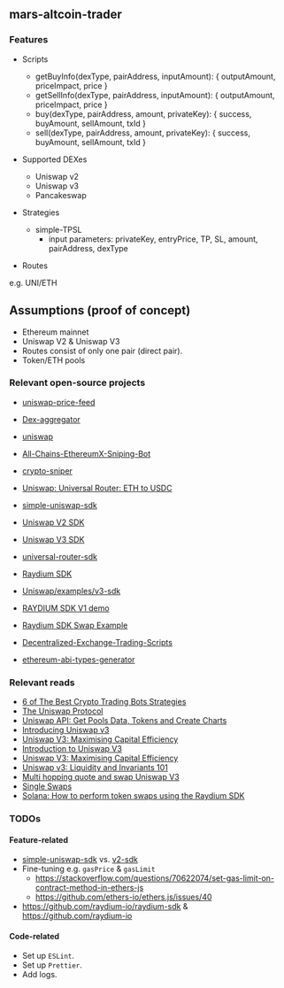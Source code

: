 ## mars-altcoin-trader

### Features

- Scripts
  * getBuyInfo(dexType, pairAddress, inputAmount): { outputAmount, priceImpact, price }
  * getSellInfo(dexType, pairAddress, inputAmount): { outputAmount, priceImpact, price }
  * buy(dexType, pairAddress, amount, privateKey): { success, buyAmount, sellAmount, txId }
  * sell(dexType, pairAddress, amount, privateKey): { success, buyAmount, sellAmount, txId }

- Supported DEXes
  * Uniswap v2
  * Uniswap v3
  * Pancakeswap

- Strategies
  * simple-TPSL
    * input parameters: privateKey, entryPrice, TP, SL, amount, pairAddress, dexType

- Routes

e.g. UNI/ETH

## Assumptions (proof of concept)

- Ethereum mainnet
- Uniswap V2 & Uniswap V3
- Routes consist of only one pair (direct pair).
- Token/ETH pools

### Relevant open-source projects

- [uniswap-price-feed](https://github.com/stefanmendoza/uniswap-price-feed)
- [Dex-aggregator](https://github.com/kaymen99/Dex-aggregator)
- [uniswap](https://github.com/sjuanati/uniswap)
- [All-Chains-EthereumX-Sniping-Bot](https://github.com/Abregud/All-Chains-EthereumX-Sniping-Bot)
- [crypto-sniper](https://github.com/zookyy/crypto-sniper)
- [Uniswap: Universal Router: ETH to USDC](https://gist.github.com/BlockmanCodes/52ede9384fd774ed18c5dea5912fbe3d)

- [simple-uniswap-sdk](https://github.com/joshstevens19/simple-uniswap-sdk)
- [Uniswap V2 SDK](https://github.com/Uniswap/v2-sdk)
- [Uniswap V3 SDK](https://github.com/Uniswap/v3-sdk)
- [universal-router-sdk](https://github.com/Uniswap/universal-router-sdk)
- [Raydium SDK](https://github.com/raydium-io/raydium-sdk)

- [Uniswap/examples/v3-sdk](https://github.com/Uniswap/examples/tree/main/v3-sdk)
- [RAYDIUM SDK V1 demo](https://github.com/raydium-io/raydium-sdk-V1-demo)
- [Raydium SDK Swap Example](https://github.com/chainstacklabs/raydium-sdk-swap-example-typescript)

- [Decentralized-Exchange-Trading-Scripts](https://github.com/henrytirla/Decentralized-Exchange-Trading-Scripts)
- [ethereum-abi-types-generator](https://github.com/joshstevens19/ethereum-abi-types-generator)

### Relevant reads

- [6 of The Best Crypto Trading Bots Strategies](https://blockgeeks.com/guides/6-of-the-best-crypto-trading-bots-strategies-updated-list/#_Tool_2_DeFi_Derivatives)
- [The Uniswap Protocol](https://docs.uniswap.org/concepts/uniswap-protocol)
- [Uniswap API: Get Pools Data, Tokens and Create Charts](https://bitquery.io/blog/uniswap-pool-api)
- [Introducing Uniswap v3](https://blog.uniswap.org/uniswap-v3)
- [Uniswap V3: Maximising Capital Efficiency](https://zerocap.com/insights/research-lab/uniswap-v3-capital-efficiency)
- [Introduction to Uniswap V3](https://uniswapv3book.com/milestone_0/uniswap-v3.html)
- [Uniswap V3: Maximising Capital Efficiency](https://zerocap.com/insights/research-lab/uniswap-v3-capital-efficiency)
- [Uniswap v3: Liquidity and Invariants 101](https://medium.com/blockapex/uniswap-v3-liquidity-and-invariants-101-cb956816d62d)
- [Multi hopping quote and swap Uniswap V3](https://medium.com/@arian.web3developer/multi-hopping-quote-and-swap-uniswap-v3-606a2c0ad197)
- [Single Swaps](https://docs.uniswap.org/contracts/v3/guides/swaps/single-swaps)
- [Solana: How to perform token swaps using the Raydium SDK](https://docs.chainstack.com/docs/solana-how-to-perform-token-swaps-using-the-raydium-sdk)

### TODOs

#### Feature-related

- [simple-uniswap-sdk](https://github.com/joshstevens19/simple-uniswap-sdk) vs. [v2-sdk](https://github.com/Uniswap/v2-sdk)
- Fine-tuning e.g. `gasPrice` & `gasLimit`
  * https://stackoverflow.com/questions/70622074/set-gas-limit-on-contract-method-in-ethers-js
  * https://github.com/ethers-io/ethers.js/issues/40
- https://github.com/raydium-io/raydium-sdk & https://github.com/raydium-io

#### Code-related

- Set up `ESLint`.
- Set up `Prettier`.
- Add logs.